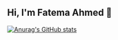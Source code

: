 ## Hi, I'm Fatema Ahmed 👋

[![Anurag's GitHub stats](https://github-readme-stats.vercel.app/api?username=FatemaAhmedKhalil)](https://github.com/FatemaAhmedKhalil/github-readme-stats)
